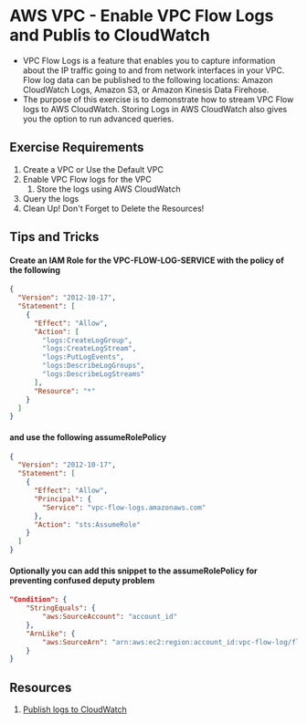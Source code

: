 # AWS VPC - Enable VPC Flow Logs and Publis to CloudWatch
- VPC Flow Logs is a feature that enables you to capture information about the IP traffic going to and from network interfaces in your VPC. Flow log data can be published to the following locations: Amazon CloudWatch Logs, Amazon S3, or Amazon Kinesis Data Firehose.
- The purpose of this exercise is to demonstrate how to stream VPC Flow logs to AWS CloudWatch. Storing Logs in AWS CloudWatch also gives you the option to run advanced queries.

## Exercise Requirements
1. Create a VPC or Use the Default VPC
1. Enable VPC Flow logs for the VPC
    1. Store the logs using AWS CloudWatch
1. Query the logs
1. Clean Up! Don't Forget to Delete the Resources!

## Tips and Tricks
#### Create an IAM Role for the VPC-FLOW-LOG-SERVICE with the policy of the following

```json
{
  "Version": "2012-10-17",
  "Statement": [
    {
      "Effect": "Allow",
      "Action": [
        "logs:CreateLogGroup",
        "logs:CreateLogStream",
        "logs:PutLogEvents",
        "logs:DescribeLogGroups",
        "logs:DescribeLogStreams"
      ],
      "Resource": "*"
    }
  ]
}   
```

#### and use the following assumeRolePolicy

```json
{
  "Version": "2012-10-17",
  "Statement": [
    {
      "Effect": "Allow",
      "Principal": {
        "Service": "vpc-flow-logs.amazonaws.com"
      },
      "Action": "sts:AssumeRole"
    }
  ]
} 
```
#### Optionally you can add this snippet to the assumeRolePolicy for preventing confused deputy problem
```json
"Condition": {
    "StringEquals": {
        "aws:SourceAccount": "account_id"
    },
    "ArnLike": {
        "aws:SourceArn": "arn:aws:ec2:region:account_id:vpc-flow-log/flow-log-id"
    }
}
```

## Resources
1. [Publish logs to CloudWatch](https://docs.aws.amazon.com/vpc/latest/userguide/flow-logs-cwl.html#process-records-cwl)
